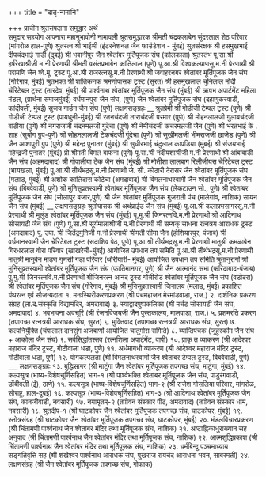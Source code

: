 +++
title = "दातृ-नामानि"

+++
प्राचीन श्रुतसंपदाना समुद्धार अर्थे  
समुदार सहयोग आपनारा महानुभावोनी नामावली
श्रुतसमुद्धारक
श्रीमती चंद्रकलाबेन सुंदरलाल शेठ परिवार (मांगरोळ हाल-पुणे)
श्रुतरत्न
श्री भाईश्री (इंटरनेशनल जैन फाउंडेशन - मुंबई)
श्रुतसंरक्षक
श्री हसमुखभाई दीपचंदभाई गार्डी (दुबई)
श्री भवानीपुर जैन श्वेतांबर मूर्तिपूजक संघ (कोलकाता)
श्रुतस्तंभ
पू.सा.श्री हर्षरेखाश्रीजी म.नी प्रेरणाथी श्रीमती वसंतप्रभाबेन कांतिलाल (पुणे)
पू.आ.श्री विश्वकल्याणसू.म.नी प्रेरणाथी श्री पद्ममणि जैन श्वे.मू. ट्रस्ट
पू.आ.श्री राजरत्नसू.म.नी प्रेरणाथी श्री जवाहरनगर श्वेतांबर मूर्तिपूजक जैन संघ (गोरेगाव, मुंबई)
श्रुतभक्त
श्री शांतिकनक श्रमणोपासक ट्रस्ट (सुरत)
श्री हसमुखलाल चुनिलाल मोदी चॅरिटेबल ट्रस्ट (तारदेव, मुंबई)
श्री पार्श्वनाथ श्वेतांबर मूर्तिपूजक जैन संघ (मुंबई)
श्री ऋषभ अपार्टमेंट महिला मंडल, (प्रार्थना समाजमुंबई)
वर्धमानपुरा जैन संघ, (पुणे)
जैन श्वेतांबर मूर्तिपूजक संघ (दहाणुकरवाडी, कांदीवली, मुंबई)
सुजय गार्डन जैन संघ (पुणे)
लक्षणसङ्ग्रहः  __
श्रुतप्रेमी
श्री गोडीजी टेम्पल ट्रस्ट (पुणे)
श्री गोडीजी टेम्पल ट्रस्ट (पायधुनी-मुंबई)
श्री रतनचंदजी ताराचंदजी परमार (पुणे)
श्री मोहनलालजी गुलाबचंदजी बांठीया (पुणे)
श्री नगराजजी चंदनमलजी गुंदेचा (पुणे)
श्री नेमीचंदजी कचरमलजी जैन (पुणे)
श्री भरतभाई के . शाह (सुयोग ग्रुप-पुणे)
श्री सोहनलालजी टेकचंदजी गुंदेचा (पुणे)
श्री सुखीमलजी भीमराजजी छाजेड (पुणे)
श्री जैन आशापुरी ग्रुप (पुणे)
श्री महेन्द्र पुनातर (मुंबई)
श्री सुधीरभाई चंदुलाल कापडिया (मुंबई)
श्री संजयभाई महेन्द्रजी पुनातर (मुंबई)
प्रो.श्रीमती विमल बाफना (पुणे)
पू.सा.श्री नंदीयशाश्रीजी म.नी प्रेरणाथी श्री आंबावाडी जैन संघ (अहमदाबाद)
श्री गोवालीया टेंक जैन संघ (मुंबई)
श्री मोतीशा लालबाग रिलीजीयस चेरिटेबल ट्रस्ट (भायखला, मुंबई)
पू.आ.श्री तीर्थभद्रसू.म.नी प्रेरणाथी
जे. सी. कोठारी देरासर जैन श्वेतांबर मूर्तिपूजक संघ (मलाड, मुंबई)
श्री अशोक कालिदास कोटेचा (अमदावाद)
श्री विमलनाथस्वामी जैन श्वेतांबर मूर्तिपूजक जैन संघ (बिबवेवाडी, पुणे)
श्री मुनिसुव्रतस्वामी श्वेतांबर मूर्तिपूजक जैन संघ (लेकटाउन सो., पुणे)
श्री श्वेतांबर मूर्तिपूजक जैन संघ (सोलापुर बजार,पुणे)
श्री जैन श्वेतांबर मुर्तिपूजक गुजराती पंच (मालेगांव, नाशिक)
सायन जैन संघ (मुंबई)
__  लक्षणसङ्ग्रहः
श्रुतोपासक
श्री अर्थप्राईड जैन संघ (मुंबई)
पू.आ.श्री कलाप्रभसागरसू.म.नी प्रेरणाथी श्री मुलुंड श्वेतांबर मूर्तिपूजक जैन संघ (मुंबई) 
पू.मु.श्री जिनरत्नवि.म.नी प्रेरणाथी श्री आदिनाथ सोसायटी जैन संघ (पुणे)
पू.सा.श्री सूर्यमालाश्रीजी म.नी प्रेरणाथी श्री सम्यक् साधना रत्नत्रय आराधक ट्रस्ट (अमदावाद)
पू. उपा. श्री जितेंद्रमुनिजी म.नी प्रेरणाथी श्रीमती सीमा जैन (होशियारपुर, पंजाब)
श्री वर्धमानस्वामी जैन चेरिटेबल ट्रस्ट (सदाशिव पेठ, पुणे)
पू.आ.श्री तीर्थभद्रसू.म.नी प्रेरणाथी मातुश्री कमळाबेन गिरधरलाल वोरा परिवार (खाखरेची-मुंबई) 
आयोजित उपधान तप समिति
पू.आ.श्री तीर्थभद्रसू.म.नी प्रेरणाथी मातुश्री मानुबेन माडण गुणसी गडा परिवार 
(थोरीयारी- मुंबई) आयोजित उपधान तप समिति
श्रुतानुरागी
श्री मुनिसुव्रतस्वामी श्वेतांबर मूर्तिपूजक जैन संघ (फातिमानगर, पुणे)
श्री जैन आत्मानंद सभा (फरिदाबाद-पंजाब)
पू.मु.श्री जिनरत्नवि.म.नी प्रेरणाथी श्रीजिनरत्न आनंद ट्रस्ट
गोत्रीरोड श्वेतांबर मूर्तिपूजक जैन संघ (वडोदरा)
श्री श्वेतांबर मूर्तिपूजक जैन संघ (गोरेगाव, मुंबई)
श्री मुनिसुव्रतस्वामी जिनालय (मलाड, मुंबई)
प्रकाशित ग्रंथरत्न एवं सौजन्यदाता
१.   मनःस्थिरीकरणप्रकरण
  (श्री पंचमहाजन मेरमांडवाडा, राज.)
२.   दार्शनिक प्रकरण संग्रह
  (ला.द.संस्कृति विद्यामंदिर, अमदावाद)
३.   स्याद्वादपुष्पकलिका
  (श्री मर्चंट सोसायटी जैन संघ, अमदावाद)
४.   भवभावना अवचूरि
  (श्री रंजनविजयजी जैन पुस्तकालय, मालवाडा, राज.)
५.   प्रशमरति प्रकरण
  (तपागच्छ रत्नत्रयी आराधक संघ, सुरत)
६.   मुक्तिवाद
  (तपागच्छ रत्नत्रयी आराधक संघ, सुरत)
७.   कल्पनिर्युक्ति
  (चंपालाल दानसुंग अजबाणी आयोजित चातुर्मास समिति)
८.    व्याप्तिपंचक
  (जूहुस्कीम जैन संघ + आकोला जैन संघ)
९.   सर्वसिद्धांतस्तव
  (रत्नशिला अपार्टमेंट, वापी)
१०.   प्राकृ त व्याकरण
  (श्री आदेश्वर महाराज मंदिर ट्रस्ट, गोटीवाला धडा, पुणे)
११.   अर्धमागधी  व्याकरण
  (श्री आदेश्वर महाराज मंदिर ट्रस्ट, गोटीवाला धडा, पुणे)
१२.   योगकल्पलता
  (श्री विमलनाथस्वामी जैन श्वेतांबर टेम्पल ट्रस्ट, बिबवेवाडी, पुणे)
___  लक्षणसङ्ग्रहः
१३.   बुद्धिसागर
  (श्री माटुंगा जैन श्वेतांबर मूर्तिपूजक तपगच्छ संघ, माटुंगा, मुंबई)
१४.  कल्पसूत्र (भाष्य-विशेषचूर्णिसहित) भाग-१
  (श्री पार्श्वभक्ति श्वेतांबर मूर्तिपूजक जैन संघ, पांडुरंगवाडी, डोंबीवली (ई), ठाणे)
१५.  कल्पसूत्र (भाष्य-विशेषचूर्णिसहित) भाग-२
  (श्री राजेश गोसलिया परिवार, मांगरोळ, सौराष्ट्र, हाल-दुबई)
१६.  कल्पसूत्र (भाष्य-विशेषचूर्णिसहित) भाग-३
  (श्री आदिनाथ श्वेतांबर मूर्तिपूजक जैन संघ, कानजीवाडी, नवसारी)
१७.  नयामृतम्-२
  (तपोवन संस्कार पीठ, अमदावाद) (तपोवन संस्कार धाम, नवसारी)
१८.  श्रुतदीप-१
  (श्री घाटकोपर जैन श्वेतांबर मूर्तिपूजक तपगच्छ संघ, घाटकोपर, मुंबई)
१९.  स्तोत्रसंग्रह
  (श्री घाटकोपर जैन श्वेतांबर मूर्तिपूजक तपगच्छ संघ, घाटकोपर, मुंबई)
२०.   मंडलविचारप्रकरण
  (श्री चिंतामणी पार्श्वनाथ जैन श्वेतांबर मंदिर तथा मूर्तिपूजक संघ, नाशिक)
२१.   अष्टाह्निकाधुराख्यान सह अनुवाद
  (श्री चिंतामणी पार्श्वनाथ जैन श्वेतांबर मंदिर तथा मूर्तिपूजक संघ, नाशिक)
२२.  आत्मशुद्धिप्रकाश
  (श्री चिंतामणी पार्श्वनाथ जैन श्वेतांबर मंदिर तथा मूर्तिपूजक संघ, नाशिक)
२३.   धर्मबिन्दु पञ्चमाध्याय सङ्गतिवृत्ति सह 
  (श्री शंखेश्वर पार्श्वनाथ आराधक संघ, पुखराज रायचंद आराधना भवन, साबरमती)
२४.   लक्षणसंग्रह
  (श्री जैन श्वेतांबर मूर्तिपूजक तपगच्छ संघ, गोकाक)